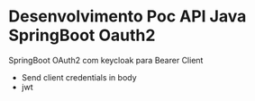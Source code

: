 # Desenvolvimento Poc API Java SpringBoot Oauth2


SpringBoot OAuth2 com keycloak para Bearer Client
 - Send client credentials in body
 - jwt
